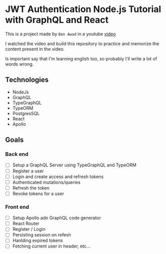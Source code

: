 # JWT Authentication Node.js Tutorial with GraphQL and React

This is a project made by `Ben Awad` in a youtube [video](https://www.youtube.com/watch?v=25GS0MLT8JU&t=1303s)

I watched the video and build this repository to practice and memorize the content present in the video.

Is important say that I'm learning english too, so probably I'll write a lot of words wrong.

## Technologies
- NodeJs
- GraphQL
- TypeGraphQL
- TypeORM
- PostgresSQL
- React
- Apollo

## Goals

### Back end

* [ ] Setup a GraphQL Server using TypeGraphQL and TypeORM
* [ ] Register a user
* [ ] Login and create access and refresh tokens
* [ ] Authenticated mutations/queries
* [ ] Refresh the token
* [ ] Revoke tokens for a user

### Front end

* [ ] Setup Apollo adn GraphQL code generator
* [ ] React Router
* [ ] Register / Login
* [ ] Persisting session on refesh
* [ ] Hanlding expired tokens
* [ ] Fetching current user in header, etc...
